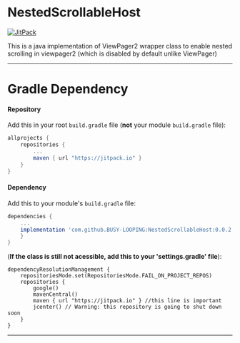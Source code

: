 # NestedScrollableHost
[ ![JitPack](https://img.shields.io/github/release/jd-alexander/likebutton.svg?label=jitpack) ](https://jitpack.io/#jd-alexander/likebutton)


This is a java implementation of ViewPager2 wrapper class to enable nested scrolling in viewpager2 (which is disabled by default unlike ViewPager)

---

# Gradle Dependency
#### Repository

Add this in your root `build.gradle` file (**not** your module `build.gradle` file):

```gradle
allprojects {
	repositories {
		...
		maven { url "https://jitpack.io" }
	}
}
```
#### Dependency

Add this to your module's `build.gradle` file:

```gradle
dependencies {
	...
	implementation 'com.github.BUSY-LOOPING:NestedScrollableHost:0.0.2'
	}
}
```

(**If the class is still not acessible, add this to your 'settings.gradle' file**):
```
dependencyResolutionManagement {
    repositoriesMode.set(RepositoriesMode.FAIL_ON_PROJECT_REPOS)
    repositories {
        google()
        mavenCentral()
        maven { url "https://jitpack.io" } //this line is important
        jcenter() // Warning: this repository is going to shut down soon
    }
}
```

---
